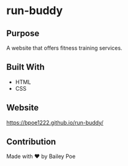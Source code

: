 # run-buddy

## Purpose
A website that offers fitness training services.

## Built With
* HTML
* CSS

## Website
https://bpoe1222.github.io/run-buddy/

## Contribution
Made with ❤️ by Bailey Poe